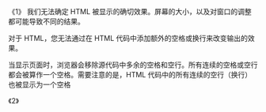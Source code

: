 《1》
我们无法确定 HTML 被显示的确切效果。屏幕的大小，以及对窗口的调整都可能导致不同的结果。

对于 HTML，您无法通过在 HTML 代码中添加额外的空格或换行来改变输出的效果。

当显示页面时，浏览器会移除源代码中多余的空格和空行。所有连续的空格或空行都会被算作一个空格。需要注意的是，HTML 代码中的所有连续的空行（换行）也被显示为一个空格



《2》


